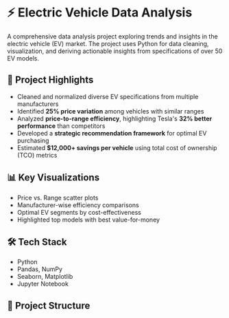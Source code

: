 # ⚡ Electric Vehicle Data Analysis

A comprehensive data analysis project exploring trends and insights in the electric vehicle (EV) market. The project uses Python for data cleaning, visualization, and deriving actionable insights from specifications of over 50 EV models.

## 📌 Project Highlights

- Cleaned and normalized diverse EV specifications from multiple manufacturers
- Identified **25% price variation** among vehicles with similar ranges
- Analyzed **price-to-range efficiency**, highlighting Tesla's **32% better performance** than competitors
- Developed a **strategic recommendation framework** for optimal EV purchasing
- Estimated **$12,000+ savings per vehicle** using total cost of ownership (TCO) metrics

## 📊 Key Visualizations

- Price vs. Range scatter plots
- Manufacturer-wise efficiency comparisons
- Optimal EV segments by cost-effectiveness
- Highlighted top models with best value-for-money

## 🛠️ Tech Stack

- Python
- Pandas, NumPy
- Seaborn, Matplotlib
- Jupyter Notebook

## 📁 Project Structure

